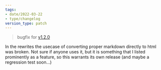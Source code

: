 ```yaml
---
tags:
- date/2022-03-22
- type/changelog
version_type: patch
---
```

   
> bugfix for [v1.2.0](../Changelog/v1.2.0.md)   
   
In the rewrites the usecase of converting proper markdown directly to html was broken. Not sure if anyone uses it, but it is something that I listed prominently as a feature, so this warrants its own release (and maybe a regression test soon...)